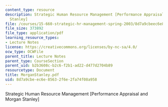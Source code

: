 ```yaml
---
content_type: resource
description: Strategic Human Resource Management [Performance Appraisal and Morgan
  Stanley]
file: /courses/15-660-strategic-hr-management-spring-2003/8d7a9cbeec6e85632f6e2fa74f08a958_MorganStanley.pdf
file_size: 373892
file_type: application/pdf
learning_resource_types:
- Lecture Notes
license: https://creativecommons.org/licenses/by-nc-sa/4.0/
ocw_type: OCWFile
parent_title: Lecture Notes
parent_type: CourseSection
parent_uid: b2b3608c-b2c6-f2b1-ad22-d477d2704b89
resourcetype: Document
title: MorganStanley.pdf
uid: 8d7a9cbe-ec6e-8563-2f6e-2fa74f08a958
---
```

Strategic Human Resource Management [Performance Appraisal and Morgan Stanley]